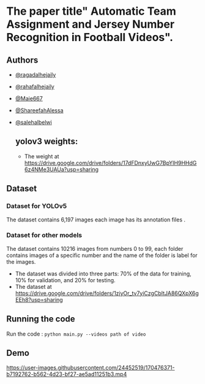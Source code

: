 # The paper title" Automatic Team Assignment and Jersey Number Recognition in Football Videos".
## Authors
- [@ragadalhejaily](https://www.github.com/ragadalhejaily)
- [@rahafalhejaily](https://www.github.com/rahafalhejaily)
- [@Maie667](https://www.github.com/Maie667)
- [@ShareefahAlessa](https://www.github.com/ShareefahAlessa)
- [@salehalbelwi](https://www.github.com/salehalbelwi)
  
  ## yolov3 weights:
  - The weight at  https://drive.google.com/drive/folders/17dFDnxyUwG7BpYIH9HHdG6z4NMe3UAUa?usp=sharing
## Dataset
### Dataset for YOLOv5 
The dataset contains 6,197 images each image has its annotation files .  
### Dataset for other models 
The dataset contains 10216 images from numbers 0 to 99, each folder contains images of a specific number and the name of the folder is label for the images. 

- The dataset was divided into three parts: 70% of the data for training, 10% for validation, and 20% for testing.
- The dataset at https://drive.google.com/drive/folders/1zjyOr_tv7yiCzgCbItJA86QXpX6gEEh8?usp=sharing 
## Running the code
Run the code :  `python main.py --videos path of video`

## Demo
https://user-images.githubusercontent.com/24452519/170476371-b7192762-b562-4d23-bf27-ae5ad11251b3.mp4



